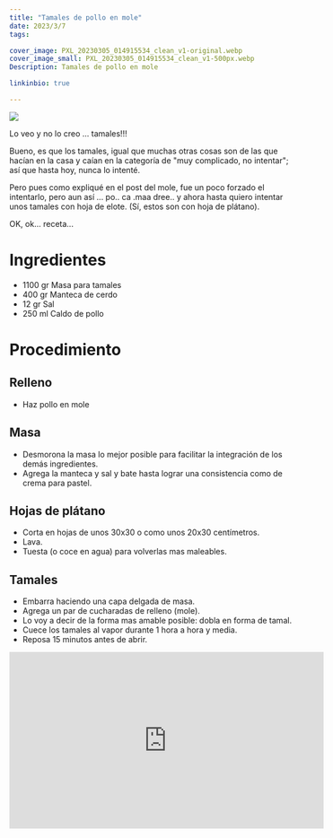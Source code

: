 ```yaml
---
title: "Tamales de pollo en mole"
date: 2023/3/7
tags:

cover_image: PXL_20230305_014915534_clean_v1-original.webp
cover_image_small: PXL_20230305_014915534_clean_v1-500px.webp
Description: Tamales de pollo en mole

linkinbio: true

---
```


[![](PXL_20230305_014915534_clean_v1)](PXL_20230305_014915534_clean_v1-original.webp)

Lo veo y no lo creo ... tamales!!! 

Bueno, es que los tamales, igual que muchas otras cosas son de las que hacían en la casa y caían en la categoría de "muy complicado, no intentar"; así que hasta hoy, nunca lo intenté.

Pero pues como expliqué en el post del mole, fue un poco forzado el intentarlo, pero aun así ... po.. ca .maa dree.. y ahora hasta quiero intentar unos tamales con hoja de elote. (Sí, estos son con hoja de plátano).

OK, ok... receta... 

# Ingredientes
* 1100 gr Masa para tamales
* 400 gr Manteca de cerdo
*  12 gr Sal
* 250 ml Caldo de pollo

# Procedimiento
## Relleno
* Haz pollo en mole

## Masa
* Desmorona la masa lo mejor posible para facilitar la integración de los demás ingredientes.
* Agrega la manteca y sal y bate hasta lograr una consistencia como de crema para pastel.

## Hojas de plátano
* Corta en hojas de unos 30x30 o como unos 20x30 centímetros.
* Lava.
* Tuesta (o coce en agua) para volverlas mas maleables.

## Tamales
* Embarra haciendo una capa delgada de masa.
* Agrega un par de cucharadas de relleno (mole).
* Lo voy a decir de la forma mas amable posible: dobla en forma de tamal.
* Cuece los tamales al vapor durante 1 hora a hora y media.
* Reposa 15 minutos antes de abrir.

<iframe width="560" height="315" src="https://www.youtube.com/embed/p8SmZkZqCy8" frameborder="0" allow="accelerometer; autoplay; encrypted-media; gyroscope; picture-in-picture" allowfullscreen></iframe>
